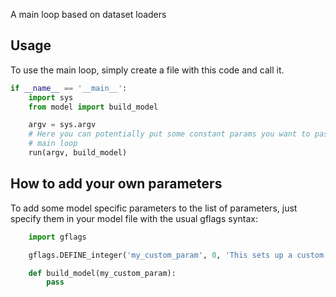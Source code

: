 A main loop based on dataset loaders

## Usage
To use the main loop, simply create a file with this code and call it.

``` python
if __name__ == '__main__':
    import sys
    from model import build_model

    argv = sys.argv
    # Here you can potentially put some constant params you want to pass to the
    # main loop
    run(argv, build_model)
```


## How to add your own parameters
To add some model specific parameters to the list of parameters, just specify
them in your model file with the usual gflags syntax:

``` python
    import gflags

    gflags.DEFINE_integer('my_custom_param', 0, 'This sets up a custom param')

    def build_model(my_custom_param):
        pass
```
